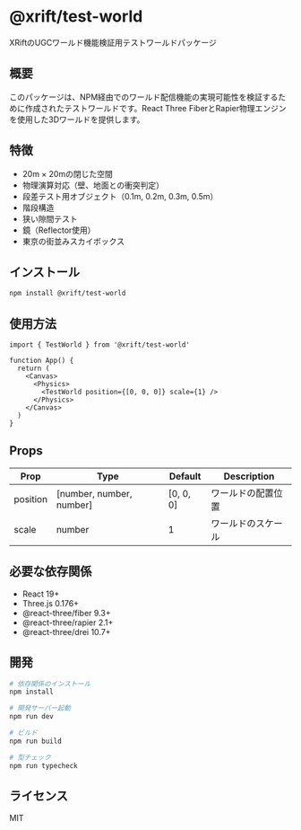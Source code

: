 # @xrift/test-world

XRiftのUGCワールド機能検証用テストワールドパッケージ

## 概要

このパッケージは、NPM経由でのワールド配信機能の実現可能性を検証するために作成されたテストワールドです。React Three FiberとRapier物理エンジンを使用した3Dワールドを提供します。

## 特徴

- 20m × 20mの閉じた空間
- 物理演算対応（壁、地面との衝突判定）
- 段差テスト用オブジェクト（0.1m, 0.2m, 0.3m, 0.5m）
- 階段構造
- 狭い隙間テスト
- 鏡（Reflector使用）
- 東京の街並みスカイボックス

## インストール

```bash
npm install @xrift/test-world
```

## 使用方法

```tsx
import { TestWorld } from '@xrift/test-world'

function App() {
  return (
    <Canvas>
      <Physics>
        <TestWorld position={[0, 0, 0]} scale={1} />
      </Physics>
    </Canvas>
  )
}
```

## Props

| Prop | Type | Default | Description |
|------|------|---------|-------------|
| position | [number, number, number] | [0, 0, 0] | ワールドの配置位置 |
| scale | number | 1 | ワールドのスケール |

## 必要な依存関係

- React 19+
- Three.js 0.176+
- @react-three/fiber 9.3+
- @react-three/rapier 2.1+
- @react-three/drei 10.7+

## 開発

```bash
# 依存関係のインストール
npm install

# 開発サーバー起動
npm run dev

# ビルド
npm run build

# 型チェック
npm run typecheck
```

## ライセンス

MIT
